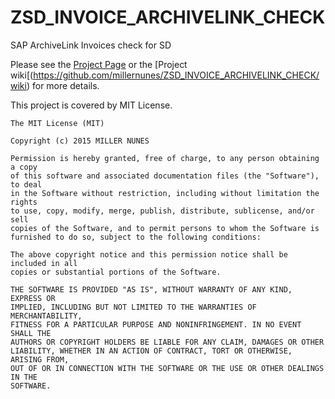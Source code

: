 # ZSD_INVOICE_ARCHIVELINK_CHECK
SAP ArchiveLink Invoices check for SD

Please see the [Project Page](http://millernunes.github.io/ZSD_INVOICE_ARCHIVELINK_CHECK) or the [Project wiki[(https://github.com/millernunes/ZSD_INVOICE_ARCHIVELINK_CHECK/wiki) for more details.

This project is covered by MIT License.

```
The MIT License (MIT)

Copyright (c) 2015 MILLER NUNES

Permission is hereby granted, free of charge, to any person obtaining a copy
of this software and associated documentation files (the "Software"), to deal
in the Software without restriction, including without limitation the rights
to use, copy, modify, merge, publish, distribute, sublicense, and/or sell
copies of the Software, and to permit persons to whom the Software is
furnished to do so, subject to the following conditions:

The above copyright notice and this permission notice shall be included in all
copies or substantial portions of the Software.

THE SOFTWARE IS PROVIDED "AS IS", WITHOUT WARRANTY OF ANY KIND, EXPRESS OR
IMPLIED, INCLUDING BUT NOT LIMITED TO THE WARRANTIES OF MERCHANTABILITY,
FITNESS FOR A PARTICULAR PURPOSE AND NONINFRINGEMENT. IN NO EVENT SHALL THE
AUTHORS OR COPYRIGHT HOLDERS BE LIABLE FOR ANY CLAIM, DAMAGES OR OTHER
LIABILITY, WHETHER IN AN ACTION OF CONTRACT, TORT OR OTHERWISE, ARISING FROM,
OUT OF OR IN CONNECTION WITH THE SOFTWARE OR THE USE OR OTHER DEALINGS IN THE
SOFTWARE.
```
